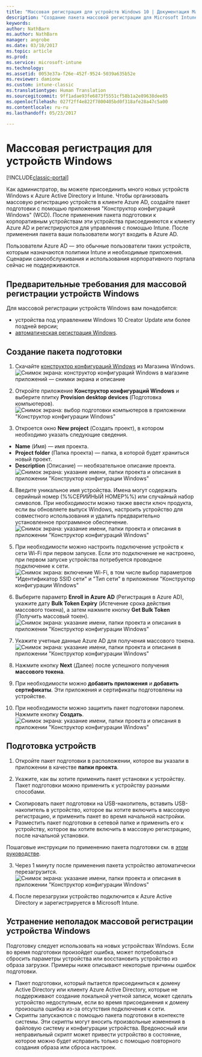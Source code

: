 ```yaml
---
title: "Массовая регистрация для устройств Windows 10 | Документация Майкрософт"
description: "Создание пакета массовой регистрации для Microsoft Intune"
keywords: 
author: NathBarn
ms.author: NathBarn
manager: angrobe
ms.date: 03/18/2017
ms.topic: article
ms.prod: 
ms.service: microsoft-intune
ms.technology: 
ms.assetid: 0053e37a-f26e-452f-9524-5039a635b52e
ms.reviewer: damionw
ms.custom: intune-classic
ms.translationtype: Human Translation
ms.sourcegitcommit: 9ff1adae93fe6873f5551cf58b1a2e89638dee85
ms.openlocfilehash: 027f2ff4e822f7800405bd0f318afe28a47c5a00
ms.contentlocale: ru-ru
ms.lasthandoff: 05/23/2017

---
```

# <a name="bulk-enrollment-for-windows-devices"></a>Массовая регистрация для устройств Windows

[!INCLUDE[classic-portal](../includes/classic-portal.md)]

Как администратор, вы можете присоединить много новых устройств Windows к Azure Active Directory и Intune. Чтобы организовать массовую регистрацию устройств в клиенте Azure AD, создайте пакет подготовки с помощью приложения "Конструктор конфигураций Windows" (WCD). После применения пакета подготовки к корпоративным устройствам эти устройства присоединяются к клиенту Azure AD и регистрируются для управления с помощью Intune. После применения пакета ваши пользователи могут входить в Azure AD.

Пользователи Azure AD — это обычные пользователи таких устройств, которым назначаются политики Intune и необходимые приложения. Сценарии самообслуживания и использования корпоративного портала сейчас не поддерживаются.

## <a name="prerequisites-for-windows-devices-bulk-enrollment"></a>Предварительные требования для массовой регистрации устройств Windows

Для массовой регистрации устройств Windows вам понадобятся:

- устройства под управлением Windows 10 Creator Update или более поздней версии;
- [автоматическая регистрация Windows](/intune-classic/deploy-use/set-up-windows-device-management-with-microsoft-intune#enable-windows-10-automatic-enrollment).

## <a name="create-a-provisioning-package"></a>Создание пакета подготовки

1. Скачайте [конструктор конфигураций Windows](https://www.microsoft.com/store/apps/9nblggh4tx22) из Магазина Windows.
![Снимок экрана: конструктор конфигураций Windows в магазине приложений — снимки экрана и описание](../media/bulk-enroll-store.png)

2. Откройте приложение **Конструктор конфигураций Windows** и выберите плитку **Provision desktop devices** (Подготовка компьютеров).
![Снимок экрана: выбор подготовки компьютеров в приложении "Конструктор конфигурации Windows"](../media/bulk-enroll-select.png)

3. Откроется окно **New project** (Создать проект), в котором необходимо указать следующие сведения.
  - **Name** (Имя) — имя проекта.
  - **Project folder** (Папка проекта) — папка, в которой будет храниться новый проект.
  - **Description** (Описание) — необязательное описание проекта. ![Снимок экрана: указание имени, папки проекта и описания в приложении "Конструктор конфигурации Windows"](../media/bulk-enroll-name.png)

4.    Введите уникальное имя устройства. Имена могут содержать серийный номер (%%СЕРИЙНЫЙ НОМЕР%%) или случайный набор символов. При необходимости можно также ввести ключ продукта, если вы обновляете выпуск Windows, настроить устройство для совместного использования и удалить предварительно установленное программное обеспечение.<BR>
![Снимок экрана: указание имени, папки проекта и описания в приложении "Конструктор конфигураций Windows"](../media/bulk-enroll-device.png)

5.    При необходимости можно настроить подключение устройств к сети Wi-Fi при первом запуске.  Если это подключение не настроено, при первом запуске устройства потребуется проводное подключение к сети.
![Снимок экрана: включение Wi-Fi, в том числе выбор параметров "Идентификатор SSID сети" и "Тип сети" в приложении "Конструктор конфигурации Windows"](../media/bulk-enroll-network.png)

6.    Выберите параметр **Enroll in Azure AD** (Регистрация в Azure AD), укажите дату **Bulk Token Expiry** (Истечение срока действия массового токена), а затем нажмите кнопку **Get Bulk Token** (Получить массовый токен).
![Снимок экрана: указание имени, папки проекта и описания в приложении "Конструктор конфигурации Windows"](../media/bulk-enroll-account.png)

7. Укажите учетные данные Azure AD для получения массового токена.
![Снимок экрана: указание имени, папки проекта и описания в приложении "Конструктор конфигурации Windows"](../media/bulk-enroll-cred.png)

8.    Нажмите кнопку **Next** (Далее) после успешного получения **массового токена**.

9. При необходимости можно **добавить приложения** и **добавить сертификаты**. Эти приложения и сертификаты подготовлены на устройстве.

10. При необходимости можно защитить пакет подготовки паролем.  Нажмите кнопку **Создать**.
![Снимок экрана: указание имени, папки проекта и описания в приложении "Конструктор конфигурации Windows"](../media/bulk-enroll-create.png)

## <a name="provision-devices"></a>Подготовка устройств

1. Откройте пакет подготовки в расположении, которое вы указали в приложении в качестве **папки проекта**.

2. Укажите, как вы хотите применить пакет установки к устройству.  Пакет подготовки можно применить к устройству разными способами.
 - Скопировать пакет подготовки на USB-накопитель, вставить USB-накопитель в устройство, которое вы хотите включить в массовую регистрацию, и применить пакет во время начальной настройки.
 - Разместить пакет подготовки в сетевой папке и применить его к устройству, которое вы хотите включить в массовую регистрацию, после начальной установки.

 Пошаговые инструкции по применению пакета подготовки см. в [этом руководстве](https://technet.microsoft.com/itpro/windows/configure/provisioning-apply-package).

3. Через 1 минуту после применения пакета устройство автоматически перезагрузится.
 ![Снимок экрана: указание имени, папки проекта и описания в приложении "Конструктор конфигурации Windows"](../media/bulk-enroll-add.png)

4. После перезагрузки устройство подключится к Azure Active Directory и зарегистрируется в Microsoft Intune.

## <a name="troubleshooting-windows-bulk-enrollment"></a>Устранение неполадок массовой регистрации устройства Windows

Подготовку следует использовать на новых устройствах Windows. Если во время подготовки произойдет ошибка, может потребоваться сбросить параметры устройства или восстановить устройство из образа загрузки. Примеры ниже описывают некоторые причины ошибок подготовки.

- Пакет подготовки, который пытается присоединиться к домену Active Directory или клиенту Azure Active Directory, которые не поддерживают создание локальной учетной записи, может сделать устройство недоступным, если во время присоединения к домену произошла ошибка из-за отсутствия подключения к сети.
- Скрипты запускаются с помощью пакета подготовки в контексте системы. Эти скрипты могут вносить произвольные изменения в файловую систему и конфигурации устройства. Вредоносный или неправильный скрипт может привести устройство в состояние, которое можно будет исправить только с помощью повторного создания образа или сброса настроек.

